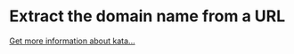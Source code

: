 Extract the domain name from a URL
=
[Get more information about kata...](https://www.codewars.com//kata/514a024011ea4fb54200004b)
